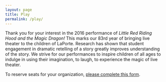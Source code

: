 ```yaml
---
layout: page
title: Play
permalink: /play/
---
```


Thank you for your interest in the 2016 performance of _Little Red Riding Hood and the Magic Dragon!_ This marks our 83rd year of bringing live theater to the children of LaPorte. Research has shown that student engagement in dramatic retelling of a story greatly improves understanding of the story. We strive for our performances to inspire children of all ages to indulge in using their imagination, to laugh, to experience the magic of live theater.

To reserve seats for your organization, [please complete this form](http://goo.gl/forms/NVwuEiQXUn).
